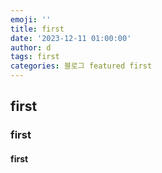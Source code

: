 ```yaml
---
emoji: ''
title: first
date: '2023-12-11 01:00:00'
author: d
tags: first 
categories: 블로그 featured first
---
```


## first
### first
#### first

